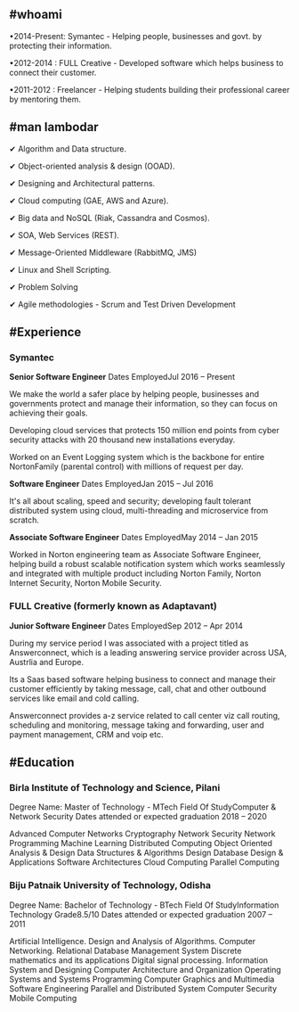 ## #whoami

•2014-Present: Symantec - Helping people, businesses and govt. by protecting their information.

•2012-2014 : FULL Creative - Developed software which helps business to connect their customer.

•2011-2012 : Freelancer - Helping students building their professional career by mentoring them.


## #man lambodar 

✔ Algorithm and Data structure.

✔ Object-oriented analysis & design (OOAD).

✔ Designing and Architectural patterns. 

✔ Cloud computing (GAE, AWS and Azure).

✔ Big data and NoSQL (Riak, Cassandra and Cosmos).

✔ SOA, Web Services (REST).

✔ Message-Oriented Middleware (RabbitMQ, JMS)

✔ Linux and Shell Scripting.

✔ Problem Solving

✔ Agile methodologies - Scrum and Test Driven Development
 
 
## #Experience

### Symantec

**Senior Software Engineer**
Dates EmployedJul 2016 – Present

We make the world a safer place by helping people, businesses and governments protect and manage their information, so they can focus on achieving their goals.

Developing cloud services that protects 150 million end points from cyber security attacks with 20 thousand new installations everyday.

Worked on an Event Logging system which is the backbone for entire NortonFamily (parental control) with millions of request per day.

**Software Engineer**
Dates EmployedJan 2015 – Jul 2016

It's all about scaling, speed and security; developing fault tolerant distributed system using cloud, multi-threading and microservice from scratch.

**Associate Software Engineer**
Dates EmployedMay 2014 – Jan 2015

Worked in Norton engineering team as Associate Software Engineer, helping build a robust scalable notification system which works seamlessly and integrated with multiple product including Norton Family, Norton Internet Security, Norton Mobile Security.

### FULL Creative (formerly known as Adaptavant)

**Junior Software Engineer** 
Dates EmployedSep 2012 – Apr 2014

During my service period I was associated with a project titled as Answerconnect, which is a leading answering service provider across USA, Austrlia and Europe. 

Its a Saas based software helping business to connect and manage their customer efficiently by taking message, call, chat and other outbound services like email and cold calling.

Answerconnect provides a-z service related to call center viz call routing, scheduling and monitoring, message taking and forwarding, user and payment management, CRM and voip etc.
 
 
## #Education

### Birla Institute of Technology and Science, Pilani
Degree Name: Master of Technology - MTech Field Of StudyComputer & Network Security
Dates attended or expected graduation 2018 – 2020

Advanced Computer Networks
Cryptography
Network Security
Network Programming
Machine Learning
Distributed Computing
Object Oriented Analysis & Design
Data Structures & Algorithms Design
Database Design & Applications
Software Architectures
Cloud Computing
Parallel Computing

### Biju Patnaik University of Technology, Odisha
Degree Name: Bachelor of Technology - BTech Field Of StudyInformation Technology Grade8.5/10
Dates attended or expected graduation 2007 – 2011

Artificial Intelligence.
Design and Analysis of Algorithms.
Computer Networking.
Relational Database Management System
Discrete mathematics and its applications 
Digital signal processing.
Information System and Designing
Computer Architecture and Organization 
Operating Systems and Systems Programming
Computer Graphics and Multimedia 
Software Engineering 
Parallel and Distributed System
Computer Security
Mobile Computing
